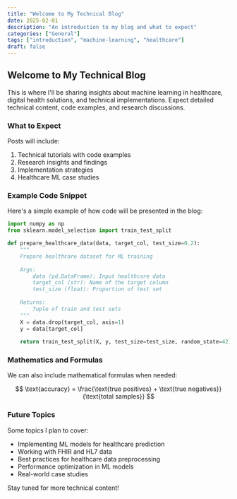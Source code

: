 ```yaml
---
title: "Welcome to My Technical Blog"
date: 2025-02-01
description: "An introduction to my blog and what to expect"
categories: ["General"]
tags: ["introduction", "machine-learning", "healthcare"]
draft: false
---
```


## Welcome to My Technical Blog

This is where I'll be sharing insights about machine learning in healthcare, digital health solutions, and technical implementations. Expect detailed technical content, code examples, and research discussions.

### What to Expect

Posts will include:

1. Technical tutorials with code examples
2. Research insights and findings
3. Implementation strategies
4. Healthcare ML case studies

### Example Code Snippet

Here's a simple example of how code will be presented in the blog:

```python
import numpy as np
from sklearn.model_selection import train_test_split

def prepare_healthcare_data(data, target_col, test_size=0.2):
    """
    Prepare healthcare dataset for ML training
    
    Args:
        data (pd.DataFrame): Input healthcare data
        target_col (str): Name of the target column
        test_size (float): Proportion of test set
        
    Returns:
        Tuple of train and test sets
    """
    X = data.drop(target_col, axis=1)
    y = data[target_col]
    
    return train_test_split(X, y, test_size=test_size, random_state=42)
```

### Mathematics and Formulas

We can also include mathematical formulas when needed:

$$
\text{accuracy} = \frac{\text{true positives} + \text{true negatives}}{\text{total samples}}
$$

### Future Topics

Some topics I plan to cover:

- Implementing ML models for healthcare prediction
- Working with FHIR and HL7 data
- Best practices for healthcare data preprocessing
- Performance optimization in ML models
- Real-world case studies

Stay tuned for more technical content!
